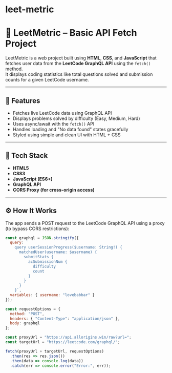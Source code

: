 ﻿# leet-metric

# 🚀 LeetMetric – Basic API Fetch Project

LeetMetric is a web project built using **HTML**, **CSS**, and **JavaScript** that fetches user data from the **LeetCode GraphQL API** using the `fetch()` method.  
It displays coding statistics like total questions solved and submission counts for a given LeetCode username.

---

## 🧠 Features

- Fetches live LeetCode data using GraphQL API  
- Displays problems solved by difficulty (Easy, Medium, Hard)  
- Uses async/await with the `fetch()` API  
- Handles loading and "No data found" states gracefully  
- Styled using simple and clean UI with HTML + CSS  

---

## 🧩 Tech Stack

- **HTML5**  
- **CSS3**  
- **JavaScript (ES6+)**  
- **GraphQL API**  
- **CORS Proxy (for cross-origin access)**  

---

## ⚙️ How It Works

The app sends a POST request to the LeetCode GraphQL API using a proxy (to bypass CORS restrictions):

```js
const graphql = JSON.stringify({
  query: `
    query userSessionProgress($username: String!) {
      matchedUser(username: $username) {
        submitStats {
          acSubmissionNum {
            difficulty
            count
          }
        }
      }
    }`,
  variables: { username: "lovebabbar" }
});

const requestOptions = {
  method: "POST",
  headers: { "Content-Type": "application/json" },
  body: graphql
};

const proxyUrl = "https://api.allorigins.win/raw?url=";
const targetUrl = "https://leetcode.com/graphql/";

fetch(proxyUrl + targetUrl, requestOptions)
  .then(res => res.json())
  .then(data => console.log(data))
  .catch(err => console.error("Error:", err));
